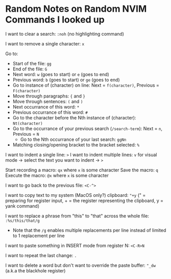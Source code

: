 # Random Notes on Random NVIM Commands I looked up

I want to clear a search: `:noh` (no highlighting command)

I want to remove a single character: `x`

Go to:
- Start of the file: `gg`
- End of the file: `G`
- Next word: `w` (goes to start) or `e` (goes to end)
- Previous word: `b` (goes to start) or `ge` (goes to end)
- Go to instance of (character) on line: Next = `f(character)`, Previous = `F(character)`
- Move through paragraphs: `{` and `}`
- Move through sentences: `(` and `)`
- Next occurrance of this word: `*`
- Previous occurrance of this word: `#`
- Go to the character before the Nth instance of (character): `Nt(character)`
- Go to the occurrance of your previous search (`/search-term`): Next = `n`, Previous = `N`
    - Go to the Nth occurrance of your last search: `ggNn`
- Matching closing/opening bracket to the bracket selected: `%`

I want to indent a single line: `>`
I want to indent multiple lines: `v` for visual mode -> select the text you want to indent -> `>`

Start recording a macro: `qx` where `x` is some character
Save the macro: `q`
Execute the macro: `@x` where `x` is some character

I want to go back to the previous file: `<C-^>`

I want to copy text to my system (MacOS only?) clipboard: `"+y` (" = preparing for register input, + = the register representing the clipboard, y = yank command)

I want to replace a phrase from "this" to "that" across the whole file: `:%s/this/that/g`
- Note that the `/g` enables multiple replacements per line instead of limited to 1 replacement per line

I want to paste something in INSERT mode from register N: `<C-R>N`

I want to repeat the last change: `.`

I want to delete a word but don't want to override the paste buffer: `"_dw` (a.k.a the blackhole register)
